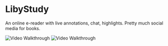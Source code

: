 # LibyStudy
An online e-reader with live annotations, chat, highlights. Pretty much social media for books.

<img src='https://media.giphy.com/media/1bDJRCxvGSriAIte5y/giphy.gif' title='Day 1' width='' alt='Video Walkthrough' />

<img src='https://media.giphy.com/media/kgWkKLISpTNiiqp5tI/giphy.gif' title='Day 1' width='' alt='Video Walkthrough' />

